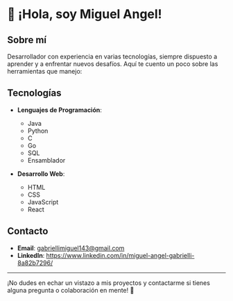 # 👋 ¡Hola, soy Miguel Angel!

## Sobre mí
Desarrollador con experiencia en varias tecnologías, siempre dispuesto a aprender y a enfrentar nuevos desafíos. Aquí te cuento un poco sobre las herramientas que manejo:

## Tecnologías

- **Lenguajes de Programación**: 
  - Java
  - Python
  - C
  - Go
  - SQL
  - Ensamblador

- **Desarrollo Web**:
  - HTML
  - CSS
  - JavaScript
  - React

## Contacto
- **Email**: [gabriellimiguel143@gmail.com](gabriellimiguel143@gmail.com)
- **LinkedIn**: https://www.linkedin.com/in/miguel-angel-gabrielli-8a82b7296/


---

¡No dudes en echar un vistazo a mis proyectos y contactarme si tienes alguna pregunta o colaboración en mente! 🚀

